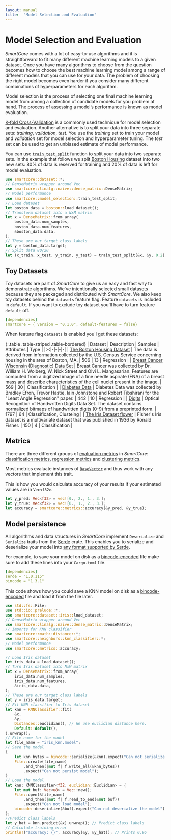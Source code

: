 ```yaml
---
layout: manual
title:  "Model Selection and Evaluation"
---
```


# Model Selection and Evaluation

*SmartCore* comes with a lot of easy-to-use algorithms and it is straightforward to fit many different machine learning models to a given dataset. Once you have many algorithms to choose from the question becomes how to choose the best machine learning model among a range of different models that you can use for your data. The problem of choosing the right model becomes even harder if you consider many different combinations of hyperparameters for each algorithm.

Model selection is the process of selecting one final machine learning model from among a collection of candidate models for you problem at hand. The process of assessing a model’s performance is known as model evaluation.

[K-fold Cross-Validation](https://en.wikipedia.org/wiki/Cross-validation_(statistics)) is a commonly used technique for model selection and evaluation. Another alternative is to split your data into three separate sets: _training_, _validation_, _test_. You use the _training_ set to train your model and _validation_ set for model selection and hyperparameter tuning. The _test_ set can be used to get an unbiased estimate of model performance.

You can use [`train_test_split`]({{site.api_base_url}}/model_selection/fn.train_test_split.html) function to split your data into two separate sets. In the example that follows we split [Boston Housing]({{site.api_base_url}}/dataset/boston/index.html) dataset into two new sets: 80% of data is reserved for training and 20% of data is left for model evaluation.

```rust
use smartcore::dataset::*;
// DenseMatrix wrapper around Vec
use smartcore::linalg::naive::dense_matrix::DenseMatrix;
// Model performance
use smartcore::model_selection::train_test_split;
// Load dataset
let boston_data = boston::load_dataset();
// Transform dataset into a NxM matrix
let x = DenseMatrix::from_array(
    boston_data.num_samples,
    boston_data.num_features,
    &boston_data.data,
);
// These are our target class labels
let y = boston_data.target;
// Split data 80/20
let (x_train, x_test, y_train, y_test) = train_test_split(&x, &y, 0.2);
```

## Toy Datasets

Toy datasets are part of *SmartCore* to give us an easy and fast way to demonstrate algorithms. We've intentionally selected small datasets because they are packaged and distributed with *SmartCore*. 
We also keep toy datasets behind the `datasets` feature flag. Feature `datasets` is included in `default`. If you want to exclude toy dataset you'll have to turn feature `default` off.

```yaml
[dependencies]
smartcore = { version = "0.1.0", default-features = false}
```

When feature flag `datasets` is enabled you'l get these datasets:

{:.table .table-striped .table-bordered}
| Dataset | Description | Samples | Attributes | Type |
|:-:|-|-|-|-|
| [The Boston Housing Dataset]({{site.api_base_url}}/dataset/boston/index.html) | The data  is derived from information collected by the U.S. Census Service concerning housing in the area of Boston, MA. | 506 | 13 | Regression |
| [Breast Cancer Wisconsin (Diagnostic) Data Set]({{site.api_base_url}}/dataset/breast_cancer/index.html) | Breast Cancer  was collected by Dr. William H. Wolberg, W. Nick Street and Olvi L. Mangasarian. Features are computed from a digitized image of a fine needle aspirate (FNA) of a breast mass and describe characteristics of the cell nuclei present in the image. | 569 | 30 | Classification |
| [Diabetes Data]({{site.api_base_url}}/dataset/diabetes/index.html) | Diabetes Data  was collected by Bradley Efron, Trevor Hastie, Iain Johnstone and Robert Tibshirani for the "Least Angle Regression" paper. | 442 | 10 | Regression |
| [Digits]({{site.api_base_url}}/dataset/digits/index.html) | Optical Recognition of Handwritten Digits Data Set. The dataset  contains normalized bitmaps of handwritten digits (0-9) from a preprinted form. | 1797 | 64 | Classification, Clusteing |
| [The Iris Dataset flower]({{site.api_base_url}}/dataset/iris/index.html) | Fisher's Iris dataset  is a multivariate dataset that was published in 1936 by Ronald Fisher. | 150 | 4 | Classification |

## Metrics

There are three different groups of [evaluation metrics]({{site.api_base_url}}/metrics/index.html) in *SmartCore*: [classification metrics]({{site.api_base_url}}/metrics/struct.ClassificationMetrics.html), [regression metrics]({{site.api_base_url}}/metrics/struct.RegressionMetrics.html) and [clustering metrics]({{site.api_base_url}}/metrics/struct.ClusterMetrics.html). 

Most metrics evaluate instances of [`BaseVector`]({{site.api_base_url}}/linalg/trait.BaseVector.html) and thus work with any vectors that implement this trait. 

This is how you would calculate accuracy of your results if your estimated values are in `Vec<f32>`.

```rust
let y_pred: Vec<f32> = vec![0., 2., 1., 3.];
let y_true: Vec<f32> = vec![0., 1., 2., 3.];
let accuracy = smartcore::metrics::accuracy(&y_pred, &y_true);
```

## Model persistence

All algorithms and data structures in *SmartCore* implement `Deserialize` and `Serialize` traits from the [Serde](https://serde.rs/) crate. This enables you to serialize and deserialize your model into [any format supported by Serde](https://serde.rs/#data-formats). 

For example, to save your model on disk as a [bincode-encoded](https://github.com/servo/bincode) file make sure to add these lines into your `Cargo.toml` file.

```yaml
[dependencies]
serde = "1.0.115"
bincode = "1.3.1"
```

This code shows how you could save a KNN model on disk as a [bincode-encoded](https://github.com/servo/bincode) file and load it from the file later.

```rust
use std::fs::File;
use std::io::prelude::*;
use smartcore::dataset::iris::load_dataset;
// DenseMatrix wrapper around Vec
use smartcore::linalg::naive::dense_matrix::DenseMatrix;
// Imports for KNN classifier
use smartcore::math::distance::*;
use smartcore::neighbors::knn_classifier::*;
// Model performance
use smartcore::metrics::accuracy;

// Load Iris dataset
let iris_data = load_dataset();
// Turn Iris dataset into NxM matrix
let x = DenseMatrix::from_array(
    iris_data.num_samples,
    iris_data.num_features,
    &iris_data.data,
);
// These are our target class labels
let y = iris_data.target;
// Fit KNN classifier to Iris dataset
let knn = KNNClassifier::fit(
    &x,
    &y,
    Distances::euclidian(), // We use euclidian distance here.
    Default::default(),
).unwrap();
// File name for the model
let file_name = "iris_knn.model";
// Save the model
{
    let knn_bytes = bincode::serialize(&knn).expect("Can not serialize the model");
    File::create(file_name)
        .and_then(|mut f| f.write_all(&knn_bytes))
        .expect("Can not persist model");
}
// Load the model
let knn: KNNClassifier<f32, euclidian::Euclidian> = {
    let mut buf: Vec<u8> = Vec::new();
    File::open(&file_name)
        .and_then(|mut f| f.read_to_end(&mut buf))
        .expect("Can not load model");
    bincode::deserialize(&buf).expect("Can not deserialize the model")
};
//Predict class labels
let y_hat = knn.predict(&x).unwrap(); // Predict class labels
// Calculate training error
println!("accuracy: {}", accuracy(&y, &y_hat)); // Prints 0.96
```